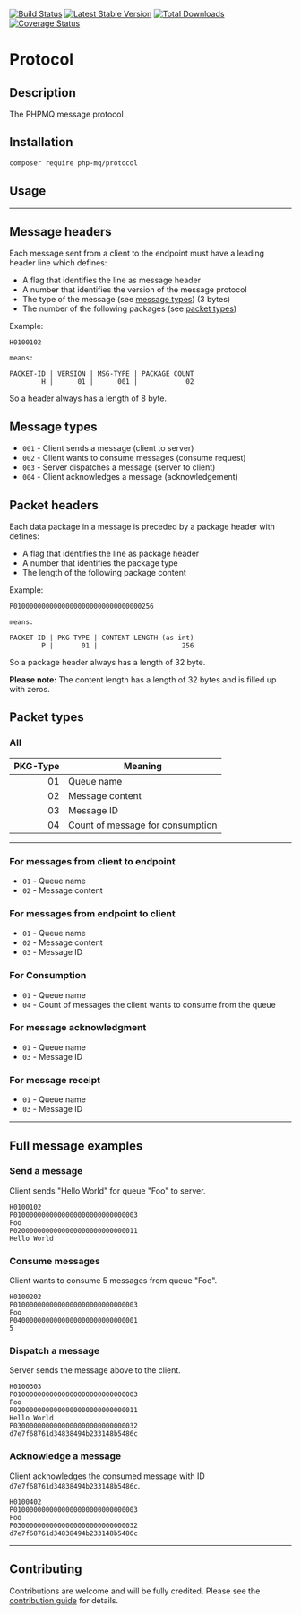 [![Build Status](https://travis-ci.org/php-mq/protocol.svg?branch=master)](https://travis-ci.org/php-mq/protocol)
[![Latest Stable Version](https://poser.pugx.org/php-mq/protocol/v/stable)](https://packagist.org/packages/php-mq/protocol) 
[![Total Downloads](https://poser.pugx.org/php-mq/protocol/downloads)](https://packagist.org/packages/php-mq/protocol) 
[![Coverage Status](https://coveralls.io/repos/github/php-mq/protocol/badge.svg?branch=master)](https://coveralls.io/github/php-mq/protocol?branch=master)

# Protocol

## Description

The PHPMQ message protocol

## Installation

```bash
composer require php-mq/protocol
```

## Usage

---

## Message headers

Each message sent from a client to the endpoint must have a leading header line which defines:

* A flag that identifies the line as message header 
* A number that identifies the version of the message protocol 
* The type of the message (see [message types](#message-types)) (3 bytes)
* The number of the following packages (see [packet types](#packet-types))

Example:

```
H0100102

means:

PACKET-ID | VERSION | MSG-TYPE | PACKAGE COUNT
        H |      01 |      001 |            02 
```
 
So a header always has a length of 8 byte.
 
## Message types

* `001` - Client sends a message (client to server)
* `002` - Client wants to consume messages (consume request)
* `003` - Server dispatches a message (server to client)
* `004` - Client acknowledges a message (acknowledgement)

## Packet headers

Each data package in a message is preceded by a package header with defines:
 
* A flag that identifies the line as package header
* A number that identifies the package type
* The length of the following package content

Example:

```
P01000000000000000000000000000000256

means:

PACKET-ID | PKG-TYPE | CONTENT-LENGTH (as int)
        P |       01 |                     256
```

So a package header always has a length of 32 byte.

**Please note:** The content length has a length of 32 bytes and is filled up with zeros.

## Packet types

### All

| PKG-Type | Meaning                            |
|---------:|------------------------------------|
| 01       |Queue name                          |
| 02       |Message content                     |
| 03       |Message ID                          |
| 04       |Count of message for consumption    |

---

### For messages from client to endpoint 

* `01` - Queue name
* `02` - Message content

### For messages from endpoint to client

* `01` - Queue name
* `02` - Message content
* `03` - Message ID

### For Consumption

* `01` - Queue name
* `04` - Count of messages the client wants to consume from the queue

### For message acknowledgment

* `01` - Queue name
* `03` - Message ID

### For message receipt

* `01` - Queue name
* `03` - Message ID

---

## Full message examples

### Send a message

Client sends "Hello World" for queue "Foo" to server.

```
H0100102
P0100000000000000000000000000003
Foo
P0200000000000000000000000000011
Hello World
```

### Consume messages

Client wants to consume 5 messages from queue "Foo".

```
H0100202
P0100000000000000000000000000003
Foo
P0400000000000000000000000000001
5
```

### Dispatch a message

Server sends the message above to the client.

```
H0100303
P0100000000000000000000000000003
Foo
P0200000000000000000000000000011
Hello World
P0300000000000000000000000000032
d7e7f68761d34838494b233148b5486c
```

### Acknowledge a message

Client acknowledges the consumed message with ID `d7e7f68761d34838494b233148b5486c`.

```
H0100402
P0100000000000000000000000000003
Foo
P0300000000000000000000000000032
d7e7f68761d34838494b233148b5486c
```

---

## Contributing

Contributions are welcome and will be fully credited. Please see the [contribution guide](.github/CONTRIBUTING.md) for details.


